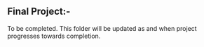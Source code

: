 ## Final Project:-
To be completed. This folder will be updated as and when project progresses towards completion.